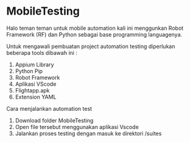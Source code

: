 # MobileTesting

Halo teman teman untuk mobile automation kali ini menggunkan Robot Framework (RF) dan Python sebagai base programming languagenya.

Untuk mengawali pembuatan project automation testing diperlukan beberapa tools dibawah ini :
1. Appium Library
2. Python Pip
3. Robot Framework
4. Aplikasi VScode
5. Flightapp.apk
6. Extension YAML

Cara menjalankan automation test
1. Download folder MobileTesting
2. Open file tersebut menggunakan aplikasi Vscode
3. Jalankan proses testing dengan masuk ke direktori /suites
